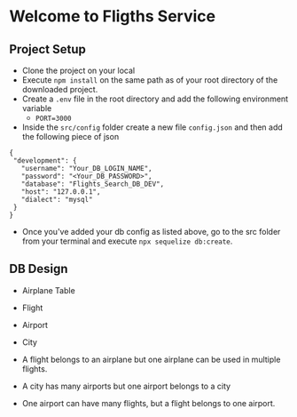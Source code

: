 # Welcome to Fligths Service

## Project Setup
 - Clone the project on your local
 - Execute `npm install` on the same path as of your root directory of the downloaded project.
 - Create a `.env` file in the root directory and add the following environment variable
    - `PORT=3000`
 - Inside the `src/config` folder create a new file `config.json` and then add the following piece of json

 ```
 {
  "development": {
    "username": "Your_DB_LOGIN_NAME",
    "password": "<Your_DB_PASSWORD>",
    "database": "Flights_Search_DB_DEV",
    "host": "127.0.0.1",
    "dialect": "mysql"
  }
}

```
 - Once you've added your db config as listed above, go to the src folder from your terminal and execute `npx sequelize db:create`. 
 
## DB Design
  - Airplane Table
  - Flight
  - Airport
  - City

  - A flight belongs to an airplane but one airplane can be used in multiple flights.
  - A city has many airports but one airport belongs to a city
  - One airport can have many flights, but a flight belongs to one airport.
